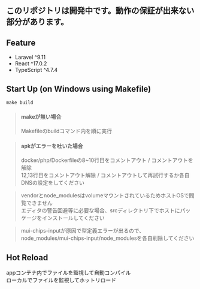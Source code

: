 ## このリポジトリは開発中です。動作の保証が出来ない部分があります。

## Feature
- Laravel ^9.11
- React ^17.0.2
- TypeScript ^4.7.4

## Start Up (on Windows using Makefile)
```
make build
```
> #### makeが無い場合
> Makefileのbuildコマンド内を順に実行

> #### apkがエラーを吐いた場合
> docker/php/Dockerfileの8~10行目をコメントアウト / コメントアウトを解除  
> 12,13行目をコメントアウト解除 / コメントアウトして再試行するか各自DNSの設定をしてください

> vendorとnode_modulesはvolumeマウントされているためホストOSで閲覧できません  
> エディタの警告回避等に必要な場合、srcディレクトリ下でホストにパッケージをインストールしてください  

> mui-chips-inputが原因で型定義エラーが出るので、  
> node_modules/mui-chips-input/node_modulesを各自削除してください

## Hot Reload
appコンテナ内でファイルを監視して自動コンパイル  
ローカルでファイルを監視してホットリロード
